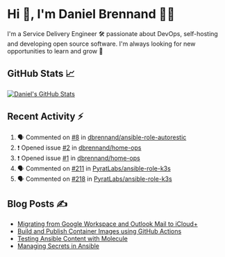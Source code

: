 # Hi 👋, I'm Daniel Brennand 👨‍💻

I'm a Service Delivery Engineer 🛠 passionate about DevOps, self-hosting and developing open source software. I'm always looking for new opportunities to learn and grow 🌱

## GitHub Stats 📈

[![Daniel's GitHub Stats](https://github-readme-stats-dbrennand.vercel.app/api?username=dbrennand&show_icons=true&count_private=true&hide_border=true&theme=dark)](https://github.com/anuraghazra/github-readme-stats)

## Recent Activity ⚡

<!--START_SECTION:activity-->
1. 🗣 Commented on [#8](https://github.com/dbrennand/ansible-role-autorestic/issues/8#issuecomment-1870471865) in [dbrennand/ansible-role-autorestic](https://github.com/dbrennand/ansible-role-autorestic)
2. ❗ Opened issue [#2](https://github.com/dbrennand/home-ops/issues/2) in [dbrennand/home-ops](https://github.com/dbrennand/home-ops)
3. ❗ Opened issue [#1](https://github.com/dbrennand/home-ops/issues/1) in [dbrennand/home-ops](https://github.com/dbrennand/home-ops)
4. 🗣 Commented on [#211](https://github.com/PyratLabs/ansible-role-k3s/issues/211#issuecomment-1867588540) in [PyratLabs/ansible-role-k3s](https://github.com/PyratLabs/ansible-role-k3s)
5. 🗣 Commented on [#218](https://github.com/PyratLabs/ansible-role-k3s/issues/218#issuecomment-1856273744) in [PyratLabs/ansible-role-k3s](https://github.com/PyratLabs/ansible-role-k3s)
<!--END_SECTION:activity-->

## Blog Posts ✍

<!-- BLOG-POST-LIST:START -->
- [Migrating from Google Workspace and Outlook Mail to iCloud+](https://danielbrennand.com/blog/google-outlook-to-icloud+/)
- [Build and Publish Container Images using GitHub Actions](https://danielbrennand.com/blog/build-and-publish-container-image-gha/)
- [Testing Ansible Content with Molecule](https://danielbrennand.com/blog/testing-ansible-content/)
- [Managing Secrets in Ansible](https://danielbrennand.com/blog/managing-secrets-in-ansible/)
<!-- BLOG-POST-LIST:END -->
